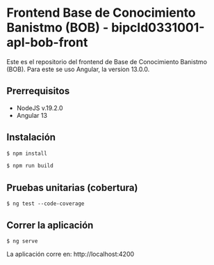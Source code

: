 # Frontend Base de Conocimiento Banistmo (BOB) - bipcld0331001-apl-bob-front

Este es el repositorio del frontend de Base de Conocimiento Banistmo (BOB). Para este se uso Angular, la version 13.0.0.

## Prerrequisitos

- NodeJS v.19.2.0
- Angular 13

## Instalación 

```bash
$ npm install
```

```bash
$ npm run build
```

## Pruebas unitarias (cobertura)

```
$ ng test --code-coverage 
```

## Correr la aplicación

```
$ ng serve
```

La aplicación corre en: http://localhost:4200